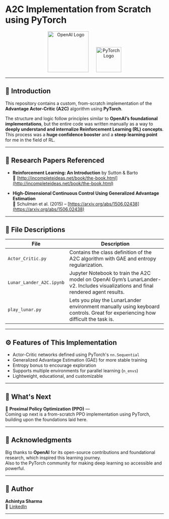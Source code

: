 # A2C Implementation from Scratch using PyTorch

<p align="center">
  <img src="https://logos-world.net/wp-content/uploads/2024/08/OpenAI-Logo.png" alt="OpenAI Logo" width="130"/>
  &nbsp;&nbsp;&nbsp;&nbsp;
  <img src="https://pytorch.org/assets/images/pytorch-logo.png" alt="PyTorch Logo" width="80"/>
</p>

---

## 🧠 Introduction

This repository contains a custom, from-scratch implementation of the **Advantage Actor-Critic (A2C)** algorithm using **PyTorch**.

The structure and logic follow principles similar to **OpenAI’s foundational implementations**, but the entire code was written manually as a way to **deeply understand and internalize Reinforcement Learning (RL) concepts**. This process was a **huge confidence booster** and a **steep learning point** for me in the field of RL.

---

## 📜 Research Papers Referenced

- **Reinforcement Learning: An Introduction** by Sutton & Barto  
  📖 [http://incompleteideas.net/book/the-book.html](http://incompleteideas.net/book/the-book.html)

- **High-Dimensional Continuous Control Using Generalized Advantage Estimation**  
  📄 Schulman et al. (2015) – [https://arxiv.org/abs/1506.02438](https://arxiv.org/abs/1506.02438)

---

## 📁 File Descriptions

| File | Description |
|------|-------------|
| `Actor_Critic.py` | Contains the class definition of the A2C algorithm with GAE and entropy regularization. |
| `Lunar_Lander_A2C.ipynb` | Jupyter Notebook to train the A2C model on OpenAI Gym’s LunarLander-v2. Includes visualizations and final rendered agent results. |
| `play_lunar.py` | Lets you play the LunarLander environment manually using keyboard controls. Great for experiencing how difficult the task is. |

---

## ⚙️ Features of This Implementation

- Actor-Critic networks defined using PyTorch's `nn.Sequential`
- Generalized Advantage Estimation (GAE) for more stable training
- Entropy bonus to encourage exploration
- Supports multiple environments for parallel learning (`n_envs`)
- Lightweight, educational, and customizable

---

## 🚀 What's Next

📌 **Proximal Policy Optimization (PPO)** —  
Coming up next is a from-scratch PPO implementation using PyTorch, building upon the foundations laid here.

---

## 🤝 Acknowledgments

Big thanks to **OpenAI** for its open-source contributions and foundational research, which inspired this learning journey.  
Also to the PyTorch community for making deep learning so accessible and powerful.

---

## 🧠 Author

**Achintya Sharma**  
🔗 [LinkedIn](https://www.linkedin.com/in/achintya47)

---
